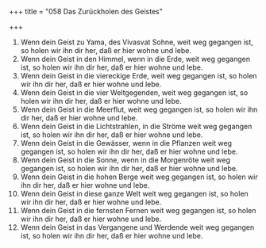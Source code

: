 +++
title = "058 Das Zurückholen des Geistes"

+++


1.	Wenn dein Geist zu Yama, des Vivasvat Sohne, weit weg gegangen ist, so holen wir ihn dir her, daß er hier wohne und lebe.
2.	Wenn dein Geist in den Himmel, wenn in die Erde, weit weg gegangen ist, so holen wir ihn dir her, daß er hier wohne und lebe.
3.	Wenn dein Geist in die viereckige Erde, weit weg gegangen ist, so holen wir ihn dir her, daß er hier wohne und lebe.
4.	Wenn dein Geist in die vier Weltgegenden, weit weg gegangen ist, so holen wir ihn dir her, daß er hier wohne und lebe.
5.	Wenn dein Geist in die Meerflut, weit weg gegangen ist, so holen wir ihn dir her, daß er hier wohne und lebe.
6.	Wenn dein Geist in die Lichtstrahlen, in die Ströme weit weg gegangen ist, so holen wir ihn dir her, daß er hier wohne und lebe.
7.	Wenn dein Geist in die Gewässer, wenn in die Pflanzen weit weg gegangen ist, so holen wir ihn dir her, daß er hier wohne und lebe.
8.	Wenn dein Geist in die Sonne, wenn in die Morgenröte weit weg gegangen ist, so holen wir ihn dir her, daß er hier wohne und lebe.
9.	Wenn dein Geist in die hohen Berge weit weg gegangen ist, so holen wir ihn dir her, daß er hier wohne und lebe.
10.	Wenn dein Geist in diese ganze Welt weit weg gegangen ist, so holen wir ihn dir her, daß er hier wohne und lebe.
11.	Wenn dein Geist in die fernsten Fernen weit weg gegangen ist, so holen wir ihn dir her, daß er hier wohne und lebe.
12.	Wenn dein Geist in das Vergangene und Werdende weit weg gegangen ist, so holen wir ihn dir her, daß er hier wohne und lebe.


